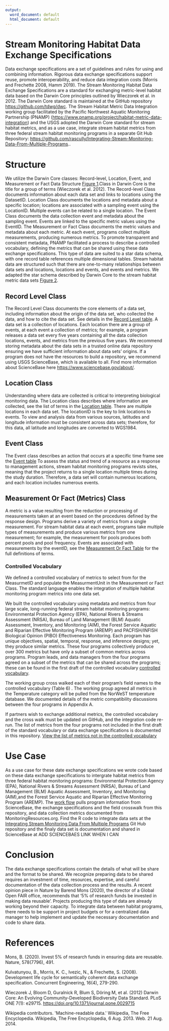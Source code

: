 ```yaml
---
output:
  word_document: default
  html_document: default
---
```

# Stream Monitoring Habitat Data Exchange Specifications 
Data exchange specifications are a set of guidelines and rules for using and combining information. Rigorous data exchange specifications support reuse, promote interoperability, and reduce data integration costs (Morris and Frechette 2008, Hamm 2019). The Stream Monitoring Habitat Data Exchange Specifications are a standard for exchanging metric-level habitat data based on the Darwin Core principles outlined by Wieczorek et al. in 2012. The Darwin Core standard is maintained at the GitHub repository https://github.com/tdwg/dwc. The Stream Habitat Metric Data Integration working group facilitated by the Pacific Northwest Aquatic Monitoring Partnership (PNAMP) (https://www.pnamp.org/project/habitat-metric-data-integration) and the USGS adopted the Darwin Core standard for stream habitat metrics, and as a use case, integrate stream habitat metrics from three federal stream habitat monitoring programs in a separate Git Hub Repository: https://github.com/rascully/Integrating-Stream-Monitoring-Data-From-Multiple-Programs..

# Structure 


We utilize the Darwin Core classes: Record-level, Location, Event, and Measurement or Fact Data Structure [Figure 1](Figures/StructureOfDarwinCoreForHabitatMetrics.png).Class in Darwin Core is the title for a group of terms (Wieczorek et al. 2012). The Record-level Class documents information about each data set and links to locations using the DatasetID. Location Class documents the locations and metadata about a specific location; locations are associated with a sampling event using the LocationID. Multiple events can be related to a single location. The Event Class documents the data collection event and metadata about the sampling event. Events are linked to the specific metric values using the EventID. The Measurement or Fact Class documents the metric values and metadata about each metric. At each event, programs collect multiple measurements, producing numerous metrics. To promote transparent and consistent metadata, PNAMP facilitated a process to describe a controlled vocabulary, defining the metrics that can be shared using these data exchange specifications. This type of data are suited to a star data schema, with one record table references multiple dimensional tables. Stream habitat data are structured such that there are one-to-many relationships between data sets and locations, locations and events, and events and metrics. We adapted the star schema described by Darwin Core to the stream habitat metric data sets [Figure 2](Figures/HabiatDataSharingSchema.png).  


## Record Level Class 
The Record Level Class documents the core elements of a data set, including information about the origin of the data set, who collected the data, and how to cite the data set. See details in the [Record Level table](Tables/RecordLevel_table.csv). A data set is a collection of locations. Each location there are a group of events, at each event a collection of metrics; for example, a program releases a data set every five years containing all the data collection locations, events, and metrics from the previous five years. We recommend storing metadata about the data sets in a trusted online data repository ensuring we have sufficient information about data sets’ origins. If a program does not have the resources to build a repository, we recommend using USGS ScienceBase, which is available to all. Find more information about ScienceBase here https://www.sciencebase.gov/about/.

## Location Class
Understanding where data are collected is critical to interpreting biological monitoring data.  The Location class describes where information are collected, see the list of terms in the [Location table](Tables/Location_table.csv). There are multiple locations in each data set. The locationID is the key to link locations to events. To view and analysis data from various sources, latitudes and longitude information must be consistent across data sets; therefore, for this data, all latitude and longitudes are converted to WGS1984.

## Event Class
The Event class describes an action that occurs at a specific time frame see the [Event table](Tables/Event_table.csv) To assess the status and trend of a resource as a response to management actions, stream habitat monitoring programs revists sites, meaning that the project returns to a single location multiple times during the study duration. Therefore, a data set will contain numerous locations, and each location includes numerous events.

## Measurement Or Fact (Metrics) Class
A metric is a value resulting from the reduction or processing of measurements taken at an event based on the procedures defined by the response design. Programs derive a variety of metrics from a single measurement. For stream habitat data at each event, programs take multiple types of measurements and produce various metrics from one measurement; for example, the measurement for pools produces both percent pools and pool frequency. Events are associated with measurements by the eventID, see the [Measurement Or Fact Table](Tables/MeasurementOrFact_table.csv) for the full definitions of terms. 

### Controlled Vocabulary  
We defined a controlled vocabulary of metrics to select from for the MeasurmetID and populate the MeasurmentUnit in the Measurement or Fact Class. The standard language enables the integration of multiple habitat monitoring program metrics into one data set.

We built the controlled vocabulary using metadata and metrics from four large scale, long-running federal stream habitat monitoring programs: Environmental Protection Agency (EPA), National Rivers & Streams Assessment (NRSA), Bureau of Land Management (BLM) Aquatic Assessment, Inventory, and Monitoring (AIM), the Forest Service Aquatic and Riparian Effective Monitoring Program (AREMP) and PACFISH/INFISH Biological Opinion (PIBO) Effectiveness Monitoring. Each program has unique objectives, spatial, temporal, response, and inference designs; yet, they produce similar metrics. These four programs collectively produce over 300 metrics but have only a subset of common metrics across programs. Program leads, and data managers from the four programs agreed on a subset of the metrics that can be shared across the programs; these can be found in the first draft of the controlled vocabulary [controlled vocabulary](Tables/StandardVocabulary.csv).

The working group cross walked each of their program’s field names to the controlled vocabulary (Table 6) .  The working group agreed all metrics in the Temperature category will be pulled from the NorWeST temperature database. We documented details of the metric compatibility discussions between the four programs in Appendix A. 

If partners wish to exchange additional metrics, the controlled vocabulary and the cross walk must be updated on GitHub, and the integration code re-run.  The list of metrics from the four programs not included in the first draft of the standard vocabulary or data exchange specifications is documented in this repository. [View the list of metrics not in the controlled vocabulary ](Tables/NotInControlledVocabularyOrDES.csv) 

# Use Case 

As a use case for these date exchange specifications we wrote code based on these data exchange specifications to intergrate habitat metrics from three federal habitat monitoring programs: Environmental Protection Agency (EPA), National Rivers & Streams Assessment (NRSA), Bureau of Land Management (BLM) Aquatic Assessment, Inventory, and Monitoring (AIM),and the Forest Service Aquatic and Riparian Effective Monitoring Program (AREMP). The [work flow](Figures/WorkFlow.png) pulls program information from ScienceBase, the exchange specifications and the field crosswalk from this repository, and data collection metrics documented from MonitoringResources.org. Find the R code to integrate data sets at the [Integrating Stream Monitoring Data From Multiple Programs](https://github.com/rascully/Integrating-Stream-Monitoring-Data-From-Multiple-Programs) Git Hub repository and the finaly data set is documentation and shared in ScienceBase at ADD SCIENCEBAES LINK WHEN I CAN

# Conclusion
The data exchange specifications contain the details of what will be share and the format to be shared. We recognize preparing data to be shared requires an investment of time, resources, expertise, and careful documentation of the data collection process and the results. A recent opinion piece in Nature by Barend Mons (2020), the director of a Global Open FAIR office, recommends that ‘5% of research funds be invested in making data reusable’. Projects producing this type of data are already working beyond their capacity. To integrate data between habitat programs, there needs to be support in project budgets or for a centralized data manager to help implement and update the necessary documentation and code to share data.

# References 
Mons, B. (2020). Invest 5% of research funds in ensuring data are reusable. Nature, 578(7796), 491.

Kulvatunyou, B., Morris, K. C., Ivezic, N., & Frechette, S. (2008). Development life cycle for semantically coherent data exchange specification. Concurrent Engineering, 16(4), 279-290.

Wieczorek J, Bloom D, Guralnick R, Blum S, Döring M, et al. (2012) Darwin Core: An Evolving Community-Developed Biodiversity Data Standard. PLoS ONE 7(1): e29715. https://doi.org/10.1371/journal.pone.0029715

Wikipedia contributors. 'Machine-readable data.' Wikipedia, The Free Encyclopedia. Wikipedia, The Free Encyclopedia, 6 Aug. 2013. Web. 21 Aug. 2014.




